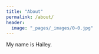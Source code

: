 ```yaml
---
title: "About"
permalink: /about/
header:
  image: "_pages/_images/0-0.jpg"
---
```


My name is Hailey.
